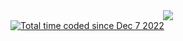 <div align="center">
<img src="https://komarev.com/ghpvc/?username=Pufikas&&style=flat-square" align="center" />
</div>  
<a href="https://wakatime.com/@3ce640bc-29d5-41a9-b18c-6edb03cabfff"><img src="https://wakatime.com/badge/user/3ce640bc-29d5-41a9-b18c-6edb03cabfff.svg" alt="Total time coded since Dec 7 2022" /></a>
